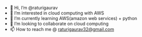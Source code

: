 - 👋 Hi, I’m @raturigaurav
- 👀 I’m interested in cloud computing with AWS
- 🌱 I’m currently learning AWS(amazon web services) + python
- 💞️ I’m looking to collaborate on cloud computing
- 📫 How to reach me @ raturigaurav32@gmail.com

<!---
raturigaurav/raturigaurav is a ✨ special ✨ repository because its `README.md` (this file) appears on your GitHub profile.
You can click the Preview link to take a look at your changes.
--->

